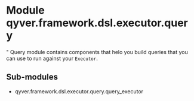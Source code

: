 Module qyver.framework.dsl.executor.query
===============================================
"
Query module contains components that helo you build queries that you can use to run against your `Executor`.

Sub-modules
-----------
* qyver.framework.dsl.executor.query.query_executor
